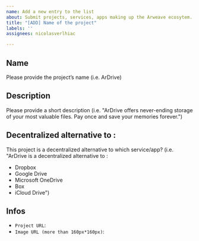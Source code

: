 ```yaml
---
name: Add a new entry to the list
about: Submit projects, services, apps making up the Arweave ecosytem.
title: "[ADD] Name of the project"
labels: ''
assignees: nicolasverlhiac

---
```


## Name

Please provide the project’s name (i.e. ArDrive)

## Description

Please provide a short description (i.e. "ArDrive offers never-ending storage of your most valuable files. Pay once and save your memories forever.")

## Decentralized alternative to :

This project is a decentralized alternative to which service/app?
(i.e. "ArDrive is a decentralized alternative to : 
* Dropbox
* Google Drive
* Microsoft OneDrive
* Box 
* iCloud Drive")

## Infos

* `Project URL`:
* `Image URL (more than 160px*160px)`:
